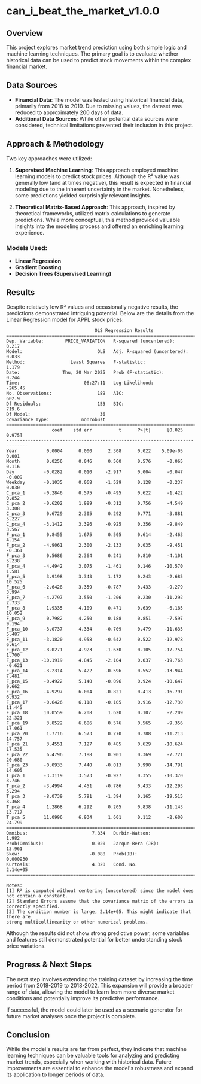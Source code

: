 # can_i_beat_the_market_v1.0.0

## Overview

This project explores market trend prediction using both simple logic and machine learning techniques. The primary goal is to evaluate whether historical data can be used to predict stock movements within the complex financial market.

## Data Sources

- **Financial Data**: The model was tested using historical financial data, primarily from 2018 to 2019. Due to missing values, the dataset was reduced to approximately 200 days of data.
- **Additional Data Sources**: While other potential data sources were considered, technical limitations prevented their inclusion in this project.

## Approach & Methodology

Two key approaches were utilized:

1. **Supervised Machine Learning**: This approach employed machine learning models to predict stock prices. Although the R² value was generally low (and at times negative), this result is expected in financial modeling due to the inherent uncertainty in the market. Nonetheless, some predictions yielded surprisingly relevant insights.

2. **Theoretical Matrix-Based Approach**: This approach, inspired by theoretical frameworks, utilized matrix calculations to generate predictions. While more conceptual, this method provided valuable insights into the modeling process and offered an enriching learning experience.

### Models Used:
- **Linear Regression**
- **Gradient Boosting**
- **Decision Trees (Supervised Learning)**

## Results

Despite relatively low R² values and occasionally negative results, the predictions demonstrated intriguing potential. Below are the details from the Linear Regression model for APPL stock prices:
```
                                 OLS Regression Results                                
=======================================================================================
Dep. Variable:        PRICE_VARIATION   R-squared (uncentered):                   0.217
Model:                            OLS   Adj. R-squared (uncentered):              0.033
Method:                 Least Squares   F-statistic:                              1.179
Date:                Thu, 20 Mar 2025   Prob (F-statistic):                       0.244
Time:                        06:27:11   Log-Likelihood:                         -265.45
No. Observations:                 189   AIC:                                      602.9
Df Residuals:                     153   BIC:                                      719.6
Df Model:                          36                                                  
Covariance Type:            nonrobust                                                  
==============================================================================
                 coef    std err          t      P>|t|      [0.025      0.975]
------------------------------------------------------------------------------
Year           0.0004      0.000      2.308      0.022    5.09e-05       0.001
Month          0.0256      0.046      0.560      0.576      -0.065       0.116
Day           -0.0282      0.010     -2.917      0.004      -0.047      -0.009
Weekday       -0.1035      0.068     -1.529      0.128      -0.237       0.030
C_pca_1       -0.2846      0.575     -0.495      0.622      -1.422       0.852
C_pca_2       -0.6202      1.989     -0.312      0.756      -4.549       3.308
C_pca_3        0.6729      2.305      0.292      0.771      -3.881       5.227
C_pca_4       -3.1412      3.396     -0.925      0.356      -9.849       3.567
F_pca_1        0.8455      1.675      0.505      0.614      -2.463       4.154
F_pca_2       -4.9061      2.300     -2.133      0.035      -9.451      -0.361
F_pca_3        0.5686      2.364      0.241      0.810      -4.101       5.238
F_pca_4       -4.4942      3.075     -1.461      0.146     -10.570       1.581
F_pca_5        3.9198      3.343      1.172      0.243      -2.685      10.525
F_pca_6       -2.6428      3.359     -0.787      0.433      -9.279       3.994
F_pca_7       -4.2797      3.550     -1.206      0.230     -11.292       2.733
F_pca_8        1.9335      4.109      0.471      0.639      -6.185      10.052
F_pca_9        0.7982      4.250      0.188      0.851      -7.597       9.194
F_pca_10      -3.0737      4.334     -0.709      0.479     -11.635       5.487
F_pca_11      -3.1820      4.958     -0.642      0.522     -12.978       6.614
F_pca_12      -8.0271      4.923     -1.630      0.105     -17.754       1.700
F_pca_13     -10.1919      4.845     -2.104      0.037     -19.763      -0.621
F_pca_14      -3.2314      5.422     -0.596      0.552     -13.944       7.481
F_pca_15      -0.4922      5.140     -0.096      0.924     -10.647       9.662
F_pca_16      -4.9297      6.004     -0.821      0.413     -16.791       6.932
F_pca_17      -0.6426      6.118     -0.105      0.916     -12.730      11.445
F_pca_18      10.0559      6.208      1.620      0.107      -2.209      22.321
F_pca_19       3.8522      6.686      0.576      0.565      -9.356      17.061
F_pca_20       1.7716      6.573      0.270      0.788     -11.213      14.757
F_pca_21       3.4551      7.127      0.485      0.629     -10.624      17.535
F_pca_22       6.4796      7.188      0.901      0.369      -7.721      20.680
F_pca_23      -0.0933      7.440     -0.013      0.990     -14.791      14.605
T_pca_1       -3.3119      3.573     -0.927      0.355     -10.370       3.746
T_pca_2       -3.4994      4.451     -0.786      0.433     -12.293       5.294
T_pca_3       -8.0739      5.791     -1.394      0.165     -19.515       3.368
T_pca_4        1.2868      6.292      0.205      0.838     -11.143      13.717
T_pca_5       11.0996      6.934      1.601      0.112      -2.600      24.799
==============================================================================
Omnibus:                        7.834   Durbin-Watson:                   1.982
Prob(Omnibus):                  0.020   Jarque-Bera (JB):               13.961
Skew:                          -0.088   Prob(JB):                     0.000930
Kurtosis:                       4.320   Cond. No.                     2.14e+05
==============================================================================

Notes:
[1] R² is computed without centering (uncentered) since the model does not contain a constant.
[2] Standard Errors assume that the covariance matrix of the errors is correctly specified.
[3] The condition number is large, 2.14e+05. This might indicate that there are
strong multicollinearity or other numerical problems.

```

Although the results did not show strong predictive power, some variables and features still demonstrated potential for better understanding stock price variations.

## Progress & Next Steps

The next step involves extending the training dataset by increasing the time period from 2018-2019 to 2018-2022. This expansion will provide a broader range of data, allowing the model to learn from more diverse market conditions and potentially improve its predictive performance.

If successful, the model could later be used as a scenario generator for future market analyses once the project is complete.

## Conclusion

While the model's results are far from perfect, they indicate that machine learning techniques can be valuable tools for analyzing and predicting market trends, especially when working with historical data. Future improvements are essential to enhance the model's robustness and expand its application to longer periods of data.
